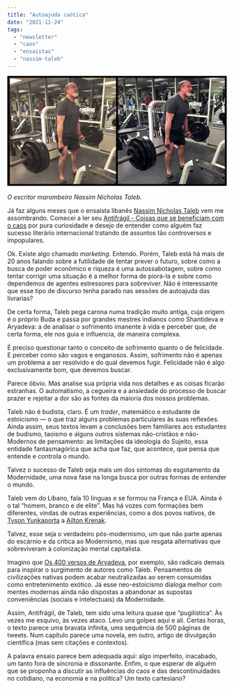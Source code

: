 ```yaml
---
title: "Autoajuda caótica"
date: "2021-11-24"
tags: 
  - "newsletter"
  - "caos"
  - "ensaistas"
  - "nassim-taleb"
---
```


![taleb(1).jpg](images/f7539b13-64de-469e-ade2-fc50b136abd0.jpg)

_O escritor marombeiro Nassim Nicholas Taleb._

Já faz alguns meses que o ensaísta libanês [Nassim Nicholas Taleb](https://en.wikipedia.org/wiki/Nassim_Nicholas_Taleb) vem me assombrando. Comecei a ler seu [Antifrágil - Coisas que se beneficiam com o caos](https://www.amazon.com.br/Antifr%C3%A1gil-Nova-edi%C3%A7%C3%A3o-Coisas-beneficiam/dp/8547001085?__mk_pt_BR=%C3%85M%C3%85%C5%BD%C3%95%C3%91&crid=VR3ZGKPVOPDI&keywords=antifragil&qid=1637765985&sprefix=anti%2Caps%2C351&sr=8-5&linkCode=ll1&tag=eduf-20&linkId=01d7d1f69540792974d6379470606781&language=pt_BR&ref_=as_li_ss_tl) por pura curiosidade e desejo de entender como alguém faz sucesso literário internacional tratando de assuntos tão controversos e impopulares.

Ok. Existe algo chamado _marketing_. Entendo. Porém, Taleb está há mais de 20 anos falando sobre a futilidade de tentar prever o futuro, sobre como a busca de poder econômico e riqueza é uma autossabotagem, sobre como tentar corrigir uma situação é a melhor forma de piorá-la e sobre como dependemos de agentes estressores para sobreviver. Não é interessante que esse tipo de discurso tenha parado nas sessões de autoajuda das livrarias?

De certa forma, Taleb pega carona numa tradição muito antiga, cuja origem é o próprio Buda e passa por grandes mestres indianos como Shantideva e Aryadeva: a de analisar o sofrimento imanente à vida e perceber que, de certa forma, ele nos guia e influencia, de maneira complexa.

É preciso questionar tanto o conceito de sofrimento quanto o de felicidade. E perceber como são vagos e enganosos. Assim, sofrimento não é apenas um problema a ser resolvido e do qual devemos fugir. Felicidade não é algo exclusivamente bom, que devemos buscar.

Parece óbvio. Mas analise sua própria vida nos detalhes e as coisas ficarão estranhas. O automatismo, a cegueira e a ansiedade do processo de buscar prazer e rejeitar a dor são as fontes da maioria dos nossos problemas.

Taleb não é budista, claro. É um _trader_, matemático e estudante de estoicismo — o que traz alguns problemas particulares às suas reflexões. Ainda assim, seus textos levam a conclusões bem familiares aos estudantes de budismo, taoismo e alguns outros sistemas não-cristãos e não-Modernos de pensamento: as limitações da ideologia do Sujeito, essa entidade fantasmagórica que acha que faz, que acontece, que pensa que entende e controla o mundo.

Talvez o sucesso de Taleb seja mais um dos sintomas do esgotamento da Modernidade, uma nova fase na longa busca por outras formas de entender o mundo.

Taleb vem do Líbano, fala 10 línguas e se formou na França e EUA. Ainda é o tal “homem, branco e de elite”. Mas há vozes com formações bem diferentes, vindas de outras experiências, como a dos povos nativos, de [Tyson Yunkaporta](https://www.amazon.com.br/Sand-Talk-Indigenous-Thinking-World/dp/0062975641?__mk_pt_BR=%C3%85M%C3%85%C5%BD%C3%95%C3%91&keywords=Tyson+Yunkaporta&qid=1637764115&sr=8-1&ufe=app_do%3Aamzn1.fos.6a09f7ec-d911-4889-ad70-de8dd83c8a74&linkCode=ll1&tag=eduf-20&linkId=b770383568f3d1b311a8575cba1fea0d&language=pt_BR&ref_=as_li_ss_tl) a [Ailton Krenak](https://www.amazon.com.br/Ailton-Krenak/e/B001JY4QYM?&linkCode=ll2&tag=eduf-20&linkId=7ffacd557bec37fb5df3aaebd8855f76&language=pt_BR&ref_=as_li_ss_tl).

Talvez, esse seja o verdadeiro pós-modernismo, um que não parte apenas do escárnio e da crítica ao Modernismo, mas que resgata alternativas que sobreviveram à colonização mental capitalista.

Imagino que [Os 400 versos de Aryadeva](https://en.wikipedia.org/wiki/Aryadeva), por exemplo, são radicais demais para inspirar o surgimento de autores como Taleb. Pensamentos de civilizações nativas podem acabar neutralizadas ao serem consumidas como entretenimento exótico. Já esse neo-estoicismo dialoga melhor com mentes modernas ainda não dispostas a abandonar as supostas conveniências (sociais e intelectuais) da Modernidade.

Assim, Antifrágil, de Taleb, tem sido uma leitura quase que “pugilística”. Às vezes me esquivo, às vezes ataco. Levo uns golpes aqui e ali. Certas horas, o texto parece uma bravata infinita, uma sequência de 500 páginas de tweets. Num capítulo parece uma novela, em outro, artigo de divulgação científica (mas sem citações e contextos).

A palavra ensaio parece bem adequada aqui: algo imperfeito, inacabado, um tanto fora de sincronia e dissonante. Enfim, o que esperar de alguém que se proponha a discutir as influências do caos e das descontinuidades no cotidiano, na economia e na política? Um texto cartesiano?
